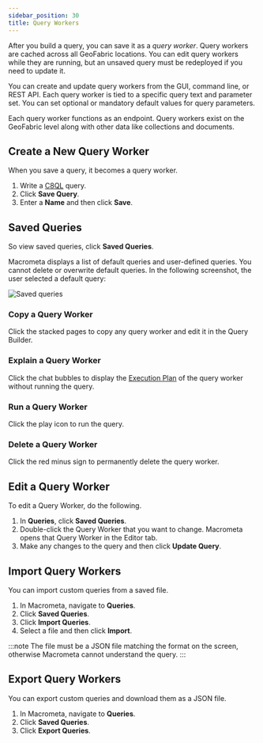 ```yaml
---
sidebar_position: 30
title: Query Workers
---
```


After you build a query, you can save it as a _query worker_. Query workers are cached across all GeoFabric locations. You can edit query workers while they are running, but an unsaved query must be redeployed if you need to update it.

You can create and update query workers from the GUI, command line, or REST API. Each query worker is tied to a specific query text and parameter set. You can set optional or mandatory default values for query parameters.

Each query worker functions as an endpoint. Query workers exist on the GeoFabric level along with other data like collections and documents.

## Create a New Query Worker

When you save a query, it becomes a query worker.

1. Write a [C8QL](../c8ql/) query.
2. Click **Save Query**.
3. Enter a **Name** and then click **Save**.

## Saved Queries

So view saved queries, click **Saved Queries**.

Macrometa displays a list of default queries and user-defined queries. You cannot delete or overwrite default queries. In the following screenshot, the user selected a default query:

![Saved queries](/img/queries/saved-queries.png)

### Copy a Query Worker

Click the stacked pages to copy any query worker and edit it in the Query Builder.

### Explain a Query Worker

Click the chat bubbles to display the [Execution Plan](running-queries.md#execution-plan) of the query worker without running the query.

### Run a Query Worker

Click the play icon to run the query.

### Delete a Query Worker

Click the red minus sign to permanently delete the query worker.

## Edit a Query Worker

To edit a Query Worker, do the following.

1. In **Queries**, click **Saved Queries**.
2. Double-click the Query Worker that you want to change. Macrometa opens that Query Worker in the Editor tab.
3. Make any changes to the query and then click **Update Query**.

## Import Query Workers

You can import custom queries from a saved file.

1. In Macrometa, navigate to **Queries**.
2. Click **Saved Queries**.
3. Click **Import Queries**.
4. Select a file and then click **Import**.

:::note
The file must be a JSON file matching the format on the screen, otherwise Macrometa cannot understand the query.
:::

## Export Query Workers

You can export custom queries and download them as a JSON file.

1. In Macrometa, navigate to **Queries**.
2. Click **Saved Queries**.
3. Click **Export Queries**.